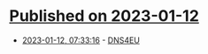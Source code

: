 # [Published on 2023-01-12](index.md)

* [2023-01-12, 07:33:16](https://news.ycombinator.com/item?id=34350324) - [DNS4EU](https://labs.apnic.net/index.php/2022/02/11/dns4eu/)
